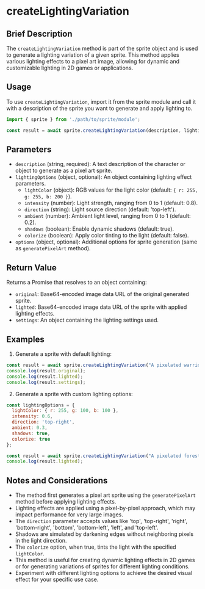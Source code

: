 # createLightingVariation

## Brief Description

The `createLightingVariation` method is part of the sprite object and is used to generate a lighting variation of a given sprite. This method applies various lighting effects to a pixel art image, allowing for dynamic and customizable lighting in 2D games or applications.

## Usage

To use `createLightingVariation`, import it from the sprite module and call it with a description of the sprite you want to generate and apply lighting to.

```javascript
import { sprite } from './path/to/sprite/module';

const result = await sprite.createLightingVariation(description, lightingOptions, options);
```

## Parameters

- `description` (string, required): A text description of the character or object to generate as a pixel art sprite.
- `lightingOptions` (object, optional): An object containing lighting effect parameters.
  - `lightColor` (object): RGB values for the light color (default: `{ r: 255, g: 255, b: 200 }`).
  - `intensity` (number): Light strength, ranging from 0 to 1 (default: 0.8).
  - `direction` (string): Light source direction (default: 'top-left').
  - `ambient` (number): Ambient light level, ranging from 0 to 1 (default: 0.2).
  - `shadows` (boolean): Enable dynamic shadows (default: true).
  - `colorize` (boolean): Apply color tinting to the light (default: false).
- `options` (object, optional): Additional options for sprite generation (same as `generatePixelArt` method).

## Return Value

Returns a Promise that resolves to an object containing:
- `original`: Base64-encoded image data URL of the original generated sprite.
- `lighted`: Base64-encoded image data URL of the sprite with applied lighting effects.
- `settings`: An object containing the lighting settings used.

## Examples

1. Generate a sprite with default lighting:

```javascript
const result = await sprite.createLightingVariation("A pixelated warrior");
console.log(result.original);
console.log(result.lighted);
console.log(result.settings);
```

2. Generate a sprite with custom lighting options:

```javascript
const lightingOptions = {
  lightColor: { r: 255, g: 100, b: 100 },
  intensity: 0.6,
  direction: 'top-right',
  ambient: 0.3,
  shadows: true,
  colorize: true
};

const result = await sprite.createLightingVariation("A pixelated forest", lightingOptions);
console.log(result.lighted);
```

## Notes and Considerations

- The method first generates a pixel art sprite using the `generatePixelArt` method before applying lighting effects.
- Lighting effects are applied using a pixel-by-pixel approach, which may impact performance for very large images.
- The `direction` parameter accepts values like 'top', 'top-right', 'right', 'bottom-right', 'bottom', 'bottom-left', 'left', and 'top-left'.
- Shadows are simulated by darkening edges without neighboring pixels in the light direction.
- The `colorize` option, when true, tints the light with the specified `lightColor`.
- This method is useful for creating dynamic lighting effects in 2D games or for generating variations of sprites for different lighting conditions.
- Experiment with different lighting options to achieve the desired visual effect for your specific use case.
